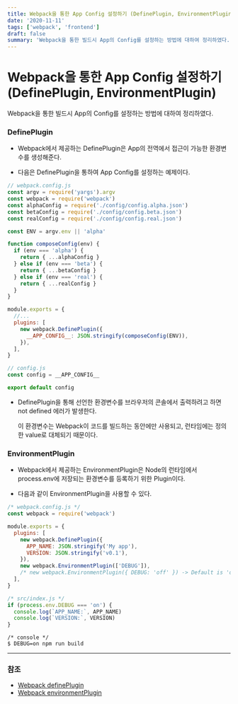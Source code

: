 ```yaml
---
title: Webpack을 통한 App Config 설정하기 (DefinePlugin, EnvironmentPlugin)
date: '2020-11-11'
tags: ['webpack', 'frontend']
draft: false
summary: 'Webpack을 통한 빌드시 App의 Config를 설정하는 방법에 대하여 정리하였다.'
---
```


# Webpack을 통한 App Config 설정하기 (DefinePlugin, EnvironmentPlugin)

Webpack을 통한 빌드시 App의 Config를 설정하는 방법에 대하여 정리하였다.

### DefinePlugin

- Webpack에서 제공하는 DefinePlugin은 App의 전역에서 접근이 가능한 환경변수를 생성해준다.

- 다음은 DefinePlugin을 통하여 App Config를 설정하는 예제이다.

```js
// webpack.config.js
const argv = require('yargs').argv
const webpack = require('webpack')
const alphaConfig = require('./config/config.alpha.json')
const betaConfig = require('./config/config.beta.json')
const realConfig = require('./config/config.real.json')

const ENV = argv.env || 'alpha'

function composeConfig(env) {
  if (env === 'alpha') {
    return { ...alphaConfig }
  } else if (env === 'beta') {
    return { ...betaConfig }
  } else if (env === 'real') {
    return { ...realConfig }
  }
}

module.exports = {
  //...
  plugins: [
    new webpack.DefinePlugin({
      __APP_CONFIG__: JSON.stringify(composeConfig(ENV)),
    }),
  ],
}

// config.js
const config = __APP_CONFIG__

export default config
```

- DefinePlugin을 통해 선언한 환경변수를 브라우저의 콘솔에서 출력하려고 하면 not defined 에러가 발생한다.

  이 환경변수는 Webpack이 코드를 빌드하는 동안에만 사용되고, 런타임에는 정의한 value로 대체되기 때문이다.

### EnvironmentPlugin

- Webpack에서 제공하는 EnvironmentPlugin은 Node의 런타임에서 process.env에 저장되는 환경변수를 등록하기 위한 Plugin이다.

- 다음과 같이 EnvironmentPlugin을 사용할 수 있다.

```js
/* webpack.config.js */
const webpack = require('webpack')

module.exports = {
  plugins: [
    new webpack.DefinePlugin({
      APP_NAME: JSON.stringify('My app'),
      VERSION: JSON.stringify('v0.1'),
    }),
    new webpack.EnvironmentPlugin(['DEBUG']),
    /* new webpack.EnvironmentPlugin({ DEBUG: 'off' }) -> Default is 'off' */
  ],
}

/* src/index.js */
if (process.env.DEBUG === 'on') {
  console.log(`APP_NAME:`, APP_NAME)
  console.log(`VERSION:`, VERSION)
}
```

```
/* console */
$ DEBUG=on npm run build
```

---

### 참조

- [Webpack definePlugin](https://github.com/webpack/docs/wiki/list-of-plugins#defineplugin)
- [Webpack environmentPlugin](https://github.com/webpack/docs/wiki/list-of-plugins#environmentplugin)

